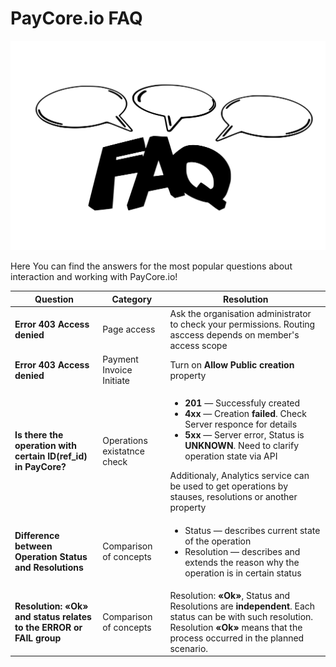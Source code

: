 # PayCore.io FAQ

![images/faq.svg](images/faq.svg)

Here You can find the answers for the most popular questions about interaction and working with PayCore.io!

<table> 
<tr><th>Question</th><th>Category</th><th>Resolution</th></tr>
<tbody>
<tr><td style="font-weight:bold">Error 403 Access denied</td><td>Page access</td><td>Ask the organisation administrator to check your permissions. Routing asccess depends on member's access scope</td>
<tr><td style="font-weight:bold">Error 403 Access denied</td><td>Payment Invoice Initiate</td><td>Turn on <b>Allow Public creation</b> property</td></tr>
<tr><td style="font-weight:bold"> Is there the operation with certain ID(ref_id) in PayCore?</td><td>Operations existatnce check </td>
<td>
<ul>
<li><b>201</b> — Successfuly created</li>
<li><b>4xx</b> — Creation <b>failed</b>. Check Server responce for details</li>
<li><b>5xx</b> — Server error, Status is <b>UNKNOWN</b>. Need to clarify operation state via API</li>
</ul>
Additionaly, Analytics service can be used to get operations by stauses, resolutions or another property 
</td></tr>
<tr><td style="font-weight:bold">Difference between Operation Status and Resolutions</td><td>Comparison of concepts</td><td>
<ul>
<li>Status — describes current state of the operation</li>
<li>Resolution — describes and extends the reason why the operation is in certain status</li>
</ul>

</td></tr>

<tr><td style="font-weight:bold">Resolution: <b>«Ok»</b> and status relates to the <b>ERROR</b> or <b>FAIL</b> group </td><td>Comparison of concepts</td><td>  Resolution: <b>«Ok»</b>, Status and Resolutions are <b>independent</b>. Each status can be with such resolution. Resolution <b>«Ok»</b> means that the process occurred in the planned scenario.</td></tr>


<tbody>
</table>


